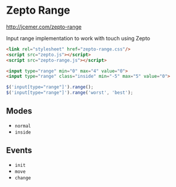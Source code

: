# Zepto Range

http://jcemer.com/zepto-range

Input range implementation to work with touch using Zepto

``` html header
<link rel="stylesheet" href="zepto-range.css"/>
<script src="zepto.js"></script>
<script src="zepto-range.js"></script>
```

``` html
<input type="range" min="0" max="4" value="0">
<input type="range" class="inside" min="-5" max="5" value="0">
```

``` javascript - called after input fields are added to html
$('input[type="range"]').range();
$('input[type="range"]').range('worst', 'best');
```

## Modes

* `normal`
* `inside`

## Events

* `init`
* `move`
* `change`